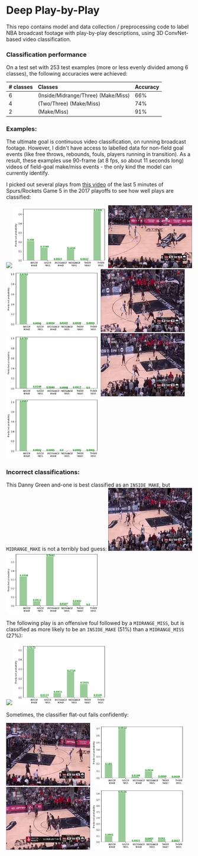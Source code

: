 # Deep Play-by-Play

This repo contains model and data collection / preprocessing code to label NBA broadcast footage with play-by-play descriptions, using 3D ConvNet-based video classification.


### Classification performance
On a test set with 253 test examples (more or less evenly divided among 6 classes), the following accuracies were achieved:

| # classes        | Classes           | Accuracy  |
| ------------- |:-------------| :-----|
| 6      | (Inside/Midrange/Three) (Make/Miss) | 66% |
| 4      | (Two/Three) (Make/Miss)      | 74% |
| 2 | (Make/Miss)      | 91% |


### Examples:
The ultimate goal is continuous video classification, on running broadcast footage. However, I didn't have access to labelled data for non-field goal events (like free throws, rebounds, fouls, players running in transition). As a result, these examples use 90-frame (at 8 fps, so about 11 seconds long) videos of field-goal make/miss events - the only kind the model can currently identify.

I picked out several plays from [this video](https://www.youtube.com/watch?v=jjX71R69jlA) of the last 5 minutes of Spurs/Rockets Game 5 in the 2017 playoffs to see how well plays are classified:


<img src="assets/PLAY_1.gif" width="45%"> <img src="assets/PROBS_1.png" width="50%">
<img src="assets/PLAY_2.gif" width="45%"> <img src="assets/PROBS_2.png" width="50%">
<img src="assets/PLAY_4.gif" width="45%"> <img src="assets/PROBS_4.png" width="50%">
<img src="assets/PLAY_5.gif" width="45%"> <img src="assets/PROBS_5.png" width="50%">

### Incorrect classifications:
This Danny Green and-one is best classified as an `INSIDE_MAKE`, but `MIDRANGE_MAKE` is not a terribly bad guess:
<img src="assets/PLAY_7.gif" width="45%"> <img src="assets/PROBS_7.png" width="50%">


The following play is an offensive foul followed by a `MIDRANGE_MISS`, but is classified as more likely to be an `INSIDE_MAKE` (51%) than a `MIDRANGE_MISS` (27%):

<img src="assets/PLAY_6.gif" width="45%"> <img src="assets/PROBS_6.png" width="50%">


Sometimes, the classifier flat-out fails confidently:

<img src="assets/PLAY_3.gif" width="45%"> <img src="assets/PROBS_3.png" width="50%">
<img src="assets/PLAY_FAIL.gif" width="45%"> <img src="assets/PROBS_FAIL.png" width="50%">


